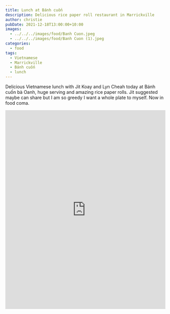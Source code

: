 ```yaml
---
title: Lunch at Bánh cuốn
description: Delicious rice paper roll restaurant in Marrickville
author: christie
pubDate: 2021-12-18T13:00:00+10:00
images:
  - ../../../images/food/Banh Cuon.jpeg
  - ../../../images/food/Banh Cuon (1).jpeg
categories:
  - food
tags:
  - Vietnamese
  - Marrickville
  - Bánh cuốn
  - lunch
---
```


Delicious Vietnamese lunch with Jit Koay and Lyn Cheah today at Bánh cuốn bà Oanh, huge serving and amazing rice paper rolls. Jit suggested maybe can share but I am so greedy I want a whole plate to myself. Now in food coma.

<iframe src="https://www.facebook.com/plugins/post.php?href=https%3A%2F%2Fwww.facebook.com%2Fchris1.tham%2Fposts%2Fpfbid02LTBDt5Pu3DKfyDC3rRTq2UPEmENFxT6Bx2i6RukMjWDV182MLiSZ4sVc9DVKQQnEl&show_text=true&width=500" width="500" height="620" style="border:none;overflow:hidden" scrolling="no" frameborder="0" allowfullscreen="true" allow="autoplay; clipboard-write; encrypted-media; picture-in-picture; web-share"></iframe>
